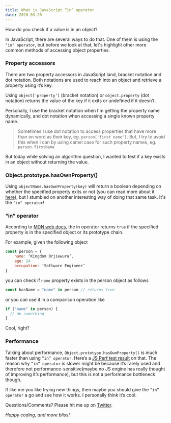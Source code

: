 ```yaml
---
title: What is JavaScript “in” operator
date: 2020-03-20
---
```


How do you check if a value is in an object?

In JavaScript, there are several ways to do that. One of them is using the `"in" operator`, but before we look at that, let's highlight other more common methods of accessing object properties.

### Property accessors

There are two property accessors in JavaScript land, bracket notation and dot notation. Both notations are used to reach into an object and retrieve a property using it’s key.

Using `object['property’]` (bracket notation) or `object.property` (dot notation) returns the value of the key if it exits or undefined if it doesn’t.

Personally, I use the bracket notation when I'm getting the property name dynamically, and dot notation when accessing a single known property name.

> Sometimes I use dot notation to access properties that have more than on word as their key, eg. `person['first name']`. But, I try to avoid this when I can by using camel case for such property names, eg. `person.firstName`

But today while solving an algorithm question, I wanted to test if a key exists in an object without returning the value.

### Object.prototype.hasOwnProperty()

Using `objectName.hasOwnProperty(key)` will return a boolean depending on whether the specified property exits or not (you can read more about it [here](https://developer.mozilla.org/en-US/docs/Web/JavaScript/Reference/Global_Objects/Object/hasOwnProperty)), but I stumbled on another interesting way of doing that same task. It's the `"in" operator`!

### “in” operator

According to [MDN web docs](https://developer.mozilla.org/en-US/docs/Web/JavaScript/Reference/Operators/in), the in operator returns `true` if the specified property is in the specified object or its prototype chain.

For example, given the following object

```js
const person = {
	name: ‘Kingdom Orjiewuru’,
	age: 24
	occupation: ‘Software Engineer’
}
```

you can check if `name` property exists in the person object as follows

```js
const hasName = "name" in person // returns true
```

or you can use it in a comparison operation like

```js
if ("name" in person) {
  // do something
}
```

Cool, right?

### Performance

Talking about performance, `Object.prototype.hasOwnProperty()` is much faster than using `”in” operator`. Here’s a [JS Perf test result](https://jsperf.com/object-return-property-or-null/3) on that.
The reason why `”in” operator` is slower might be because it’s rarely used and therefore not performance-sensitive(maybe no JS engine has really thought of improving it’s performance), but this is not a performance bottleneck though.

If like me you like trying new things, then maybe you should give the `”in” operator` a go and see how it works. I personally think it’s cool.

Questions/Comments? Please hit me up on [Twitter](https://twitter.com/kingisaac95).

_Happy coding, and more bliss!_
